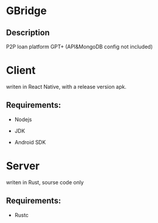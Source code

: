 # GBridge

## Description
P2P loan platform
GPT+ (API&MongoDB config not included)

# Client
writen in React Native, with a release version apk.

## Requirements:
- Nodejs

- JDK

- Android SDK

# Server
writen in Rust, sourse code only

## Requirements:
- Rustc